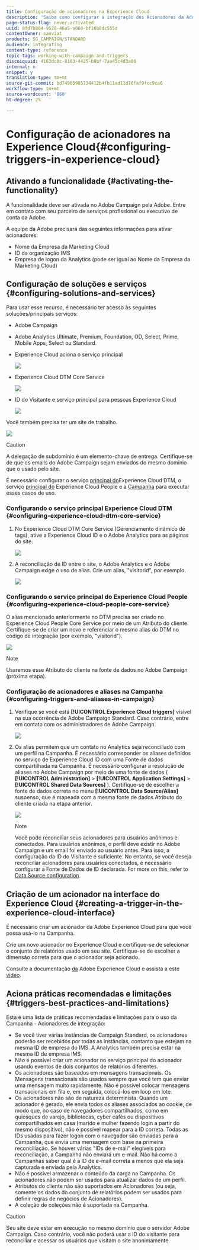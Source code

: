 ```yaml
---
title: Configuração de acionadores na Experience Cloud
description: 'Saiba como configurar a integração dos Acionadores da Adobe Experience Cloud para enviar delivery personalizados aos seus clientes com base em seus comportamentos anteriores. '
page-status-flag: never-activated
uuid: 8fd7b804-9528-46a5-a060-bf16b8dc555d
contentOwner: sauviat
products: SG_CAMPAIGN/STANDARD
audience: integrating
content-type: reference
topic-tags: working-with-campaign-and-triggers
discoiquuid: 4163dc0c-8103-4425-b8bf-7aa45c4d3a06
internal: n
snippet: y
translation-type: tm+mt
source-git-commit: bd74905985734412b4fb11ad11d70faf9fcc9ca6
workflow-type: tm+mt
source-wordcount: '860'
ht-degree: 2%

---
```



# Configuração de acionadores na Experience Cloud{#configuring-triggers-in-experience-cloud}

## Ativando a funcionalidade {#activating-the-functionality}

A funcionalidade deve ser ativada no Adobe Campaign pela Adobe. Entre em contato com seu parceiro de serviços profissional ou executivo de conta da Adobe.

A equipe da Adobe precisará das seguintes informações para ativar acionadores:

* Nome da Empresa da Marketing Cloud
* ID da organização IMS
* Empresa de logon da Analytics (pode ser igual ao Nome da Empresa da Marketing Cloud)

## Configuração de soluções e serviços {#configuring-solutions-and-services}

Para usar esse recurso, é necessário ter acesso às seguintes soluções/principais serviços:

* Adobe Campaign
* Adobe Analytics Ultimate, Premium, Foundation, OD, Select, Prime, Mobile Apps, Select ou Standard.
* Experience Cloud aciona o serviço principal

   ![](assets/trigger_uc_prereq_1.png)

* Experience Cloud DTM Core Service

   ![](assets/trigger_uc_prereq_2.png)

* ID do Visitante e serviço principal para pessoas Experience Cloud

   ![](assets/trigger_uc_prereq_3.png)

Você também precisa ter um site de trabalho.

![](assets/trigger_uc_prereq_4.png)

>[!CAUTION]
>
>A delegação de subdomínio é um elemento-chave de entrega. Certifique-se de que os emails do Adobe Campaign sejam enviados do mesmo domínio que o usado pelo site.

É necessário configurar o serviço [principal do](#configuring-experience-cloud-dtm-core-service)Experience Cloud DTM, o serviço [principal do](#configuring-experience-cloud-people-core-service) Experience Cloud People e a [Campanha](#configuring-triggers-and-aliases-in-campaign) para executar esses casos de uso.

### Configurando o serviço principal Experience Cloud DTM {#configuring-experience-cloud-dtm-core-service}

1. No Experience Cloud DTM Core Service (Gerenciamento dinâmico de tags), ative a Experience Cloud ID e o Adobe Analytics para as páginas do site.

   ![](assets/trigger_uc_conf_1.png)

1. A reconciliação de ID entre o site, o Adobe Analytics e o Adobe Campaign exige o uso de alias. Crie um alias, &quot;visitorid&quot;, por exemplo.

   ![](assets/trigger_uc_conf_2.png)

### Configurando o serviço principal do Experience Cloud People {#configuring-experience-cloud-people-core-service}

O alias mencionado anteriormente no DTM precisa ser criado no Experience Cloud People Core Service por meio de um Atributo do cliente. Certifique-se de criar um novo e referenciar o mesmo alias do DTM no código de integração (por exemplo, &quot;visitorid&quot;).

![](assets/trigger_uc_conf_3.png)

>[!NOTE]
>
>Usaremos esse Atributo do cliente na fonte de dados no Adobe Campaign (próxima etapa).

### Configuração de acionadores e aliases na Campanha {#configuring-triggers-and-aliases-in-campaign}

1. Verifique se você está **[!UICONTROL Experience Cloud triggers]** visível na sua ocorrência de Adobe Campaign Standard. Caso contrário, entre em contato com os administradores de Adobe Campaign.

   ![](assets/remarketing_1.png)

1. Os alias permitem que um contato no Analytics seja reconciliado com um perfil na Campanha. É necessário corresponder os aliases definidos no serviço de Experience Cloud ID com uma Fonte de dados compartilhada na Campanha. É necessário configurar a resolução de aliases no Adobe Campaign por meio de uma fonte de dados ( **[!UICONTROL Administration]** > **[!UICONTROL Application Settings]** > **[!UICONTROL Shared Data Sources]** ). Certifique-se de escolher a fonte de dados correta no menu **[!UICONTROL Data Source/Alias]** suspenso, que é mapeada com a mesma fonte de dados Atributo do cliente criada na etapa anterior.

   ![](assets/trigger_uc_conf_5.png)

   >[!NOTE]
   >
   >Você pode reconciliar seus acionadores para usuários anônimos e conectados. Para usuários anônimos, o perfil deve existir no Adobe Campaign e um email foi enviado ao usuário antes. Para isso, a configuração da ID do Visitante é suficiente. No entanto, se você deseja reconciliar acionadores para usuários conectados, é necessário configurar a Fonte de Dados de ID declarada. For more on this, refer to [Data Source configuration](../../integrating/using/provisioning-and-configuring-integration-with-audience-manager-or-people-core-service.md#step-2--configure-the-data-sources).

## Criação de um acionador na interface do Experience Cloud {#creating-a-trigger-in-the-experience-cloud-interface}

É necessário criar um acionador da Adobe Experience Cloud para que você possa usá-lo na Campanha.

Crie um novo acionador no Experience Cloud e certifique-se de selecionar o conjunto de relatórios usado em seu site. Certifique-se de escolher a dimensão correta para que o acionador seja acionado.

Consulte a documentação [da](https://docs.adobe.com/content/help/en/core-services/interface/activation/triggers.html) Adobe Experience Cloud e assista a este [vídeo](https://helpx.adobe.com/marketing-cloud/how-to/email-marketing.html#step-two).

## Aciona práticas recomendadas e limitações {#triggers-best-practices-and-limitations}

Esta é uma lista de práticas recomendadas e limitações para o uso da Campanha - Acionadores de integração:

* Se você tiver várias instâncias de Campaign Standard, os acionadores poderão ser recebidos por todas as instâncias, contanto que estejam na mesma ID de empresa do IMS. A Analytics também precisa estar na mesma ID de empresa IMS.
* Não é possível criar um acionador no serviço principal do acionador usando eventos de dois conjuntos de relatórios diferentes.
* Os acionadores são baseados em mensagens transacionais. Os Mensagens transacionais são usados sempre que você tem que enviar uma mensagem muito rapidamente. Não é possível colocar mensagens transacionais em fila e, em seguida, colocá-los em loop em lote.
* Os acionadores não são de natureza determinista. Quando um acionador é gerado, ele envia todos os aliases associados ao cookie, de modo que, no caso de navegadores compartilhados, como em quiosques de varejo, bibliotecas, cyber cafés ou dispositivos compartilhados em casa (marido e mulher fazendo login a partir do mesmo dispositivo), não é possível mapear para a ID correta. Todas as IDs usadas para fazer logon com o navegador são enviadas para a Campanha, que envia uma mensagem com base na primeira reconciliação. Se houver várias &quot;IDs de e-mail&quot; elegíveis para reconciliação, a Campanha não enviará um e-mail. Não há como a Campanhas saber qual é a ID de e-mail correta a menos que ela seja capturada e enviada pela Analytics.
* Não é possível armazenar o conteúdo da carga na Campanha. Os acionadores não podem ser usados para atualizar dados de um perfil.
* Atributos do cliente não são suportados em Acionadores (ou seja, somente os dados do conjunto de relatórios podem ser usados para definir regras de negócios de Acionadores).
* A coleção de coleções não é suportada na Campanha.

>[!CAUTION]
>
>Seu site deve estar em execução no mesmo domínio que o servidor Adobe Campaign. Caso contrário, você não poderá usar a ID do visitante para reconciliar e acessar os usuários que visitam o site anonimamente.

